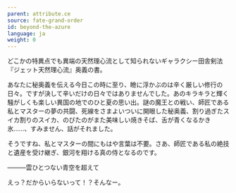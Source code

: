 ```yaml
---
parent: attribute.ce
source: fate-grand-order
id: beyond-the-azure
language: ja
weight: 0
---
```


どこかの特異点でも異端の天然理心流として知られないギャラクシー田舎剣法『ジェット天然理心流』奥義の書。

あなたに秘奥義を伝える今日この時に至り、瞼に浮かぶのは辛く厳しい修行の日々。ですが決して辛いだけの日々ではありませんでした。あのキラキラと輝く騒がしくも楽しい異国の地でのひと夏の思い出。謎の魔王との戦い、師匠である私とマスターの夢の共闘、死線をさまよいついに開眼した秘奥義、割り過ぎたスイカ割りのスイカ、のびたのがまた美味しい焼きそば、舌が青くなるかき氷……、すみません、話がそれました。

そうですね、私とマスターの間にもはや言葉は不要。さあ、師匠である私の絶技と遺産を受け継ぎ、銀河を翔ける真の侍となるのです。


―――雲ひとつない青空を超えて






えっ？だからいらないって！？そんなー。
